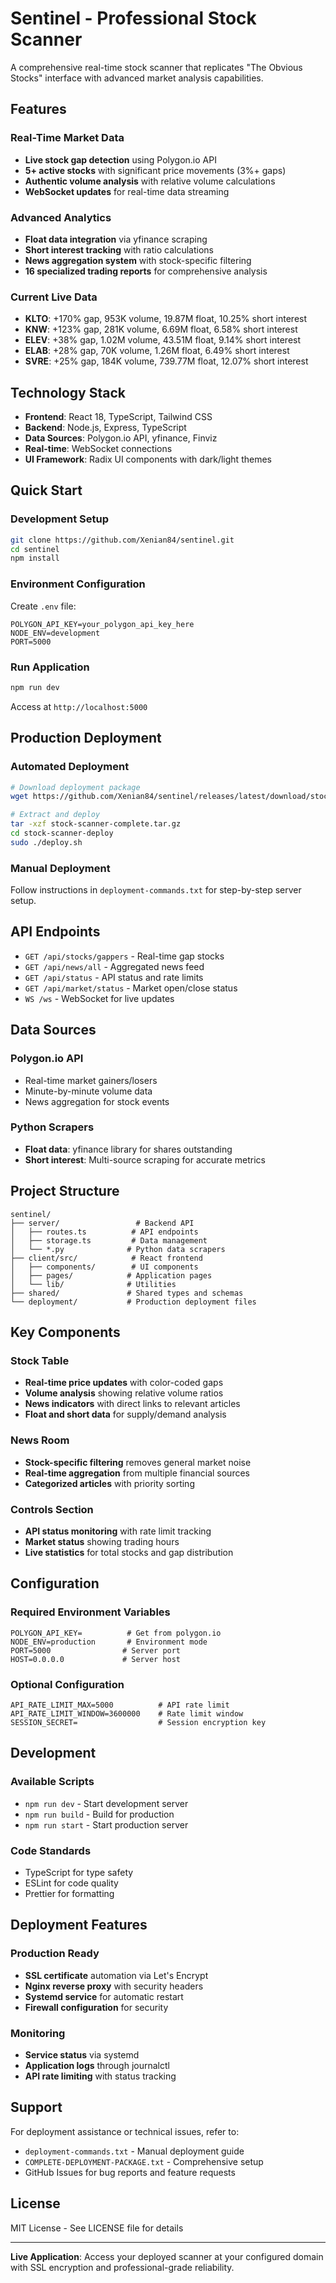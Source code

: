 # Sentinel - Professional Stock Scanner

A comprehensive real-time stock scanner that replicates "The Obvious Stocks" interface with advanced market analysis capabilities.

## Features

### Real-Time Market Data
- **Live stock gap detection** using Polygon.io API
- **5+ active stocks** with significant price movements (3%+ gaps)
- **Authentic volume analysis** with relative volume calculations
- **WebSocket updates** for real-time data streaming

### Advanced Analytics
- **Float data integration** via yfinance scraping
- **Short interest tracking** with ratio calculations
- **News aggregation system** with stock-specific filtering
- **16 specialized trading reports** for comprehensive analysis

### Current Live Data
- **KLTO**: +170% gap, 953K volume, 19.87M float, 10.25% short interest
- **KNW**: +123% gap, 281K volume, 6.69M float, 6.58% short interest
- **ELEV**: +38% gap, 1.02M volume, 43.51M float, 9.14% short interest
- **ELAB**: +28% gap, 70K volume, 1.26M float, 6.49% short interest
- **SVRE**: +25% gap, 184K volume, 739.77M float, 12.07% short interest

## Technology Stack

- **Frontend**: React 18, TypeScript, Tailwind CSS
- **Backend**: Node.js, Express, TypeScript
- **Data Sources**: Polygon.io API, yfinance, Finviz
- **Real-time**: WebSocket connections
- **UI Framework**: Radix UI components with dark/light themes

## Quick Start

### Development Setup
```bash
git clone https://github.com/Xenian84/sentinel.git
cd sentinel
npm install
```

### Environment Configuration
Create `.env` file:
```env
POLYGON_API_KEY=your_polygon_api_key_here
NODE_ENV=development
PORT=5000
```

### Run Application
```bash
npm run dev
```

Access at `http://localhost:5000`

## Production Deployment

### Automated Deployment
```bash
# Download deployment package
wget https://github.com/Xenian84/sentinel/releases/latest/download/stock-scanner-complete.tar.gz

# Extract and deploy
tar -xzf stock-scanner-complete.tar.gz
cd stock-scanner-deploy
sudo ./deploy.sh
```

### Manual Deployment
Follow instructions in `deployment-commands.txt` for step-by-step server setup.

## API Endpoints

- `GET /api/stocks/gappers` - Real-time gap stocks
- `GET /api/news/all` - Aggregated news feed
- `GET /api/status` - API status and rate limits
- `GET /api/market/status` - Market open/close status
- `WS /ws` - WebSocket for live updates

## Data Sources

### Polygon.io API
- Real-time market gainers/losers
- Minute-by-minute volume data
- News aggregation for stock events

### Python Scrapers
- **Float data**: yfinance library for shares outstanding
- **Short interest**: Multi-source scraping for accurate metrics

## Project Structure

```
sentinel/
├── server/                 # Backend API
│   ├── routes.ts          # API endpoints
│   ├── storage.ts         # Data management
│   └── *.py              # Python data scrapers
├── client/src/            # React frontend
│   ├── components/        # UI components
│   ├── pages/            # Application pages
│   └── lib/              # Utilities
├── shared/               # Shared types and schemas
└── deployment/           # Production deployment files
```

## Key Components

### Stock Table
- **Real-time price updates** with color-coded gaps
- **Volume analysis** showing relative volume ratios
- **News indicators** with direct links to relevant articles
- **Float and short data** for supply/demand analysis

### News Room
- **Stock-specific filtering** removes general market noise
- **Real-time aggregation** from multiple financial sources
- **Categorized articles** with priority sorting

### Controls Section
- **API status monitoring** with rate limit tracking
- **Market status** showing trading hours
- **Live statistics** for total stocks and gap distribution

## Configuration

### Required Environment Variables
```env
POLYGON_API_KEY=          # Get from polygon.io
NODE_ENV=production       # Environment mode
PORT=5000                # Server port
HOST=0.0.0.0             # Server host
```

### Optional Configuration
```env
API_RATE_LIMIT_MAX=5000          # API rate limit
API_RATE_LIMIT_WINDOW=3600000    # Rate limit window
SESSION_SECRET=                  # Session encryption key
```

## Development

### Available Scripts
- `npm run dev` - Start development server
- `npm run build` - Build for production
- `npm run start` - Start production server

### Code Standards
- TypeScript for type safety
- ESLint for code quality
- Prettier for formatting

## Deployment Features

### Production Ready
- **SSL certificate** automation via Let's Encrypt
- **Nginx reverse proxy** with security headers
- **Systemd service** for automatic restart
- **Firewall configuration** for security

### Monitoring
- **Service status** via systemd
- **Application logs** through journalctl
- **API rate limiting** with status tracking

## Support

For deployment assistance or technical issues, refer to:
- `deployment-commands.txt` - Manual deployment guide
- `COMPLETE-DEPLOYMENT-PACKAGE.txt` - Comprehensive setup
- GitHub Issues for bug reports and feature requests

## License

MIT License - See LICENSE file for details

---

**Live Application**: Access your deployed scanner at your configured domain with SSL encryption and professional-grade reliability.